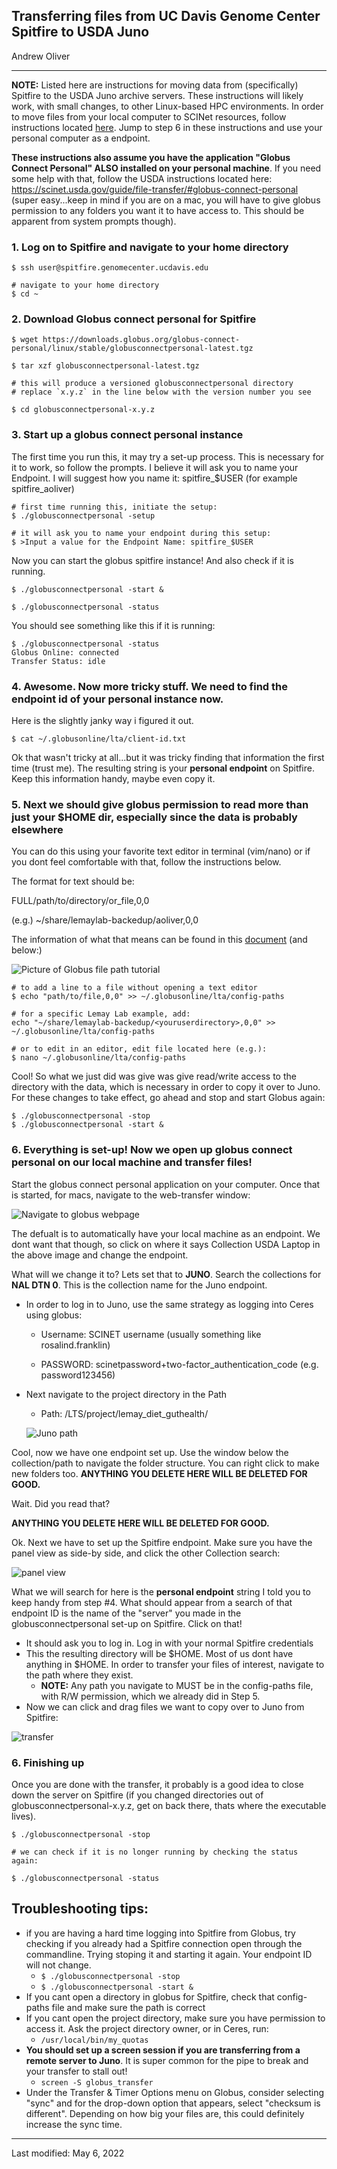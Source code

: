 ## **Transferring files from UC Davis Genome Center Spitfire to USDA Juno**

Andrew Oliver
____________
**NOTE:** Listed here are instructions for moving data from (specifically) Spitfire to the USDA Juno archive servers. These instructions will likely work, with small changes, to other Linux-based HPC environments. In order to move files from your local computer to SCINet resources, follow instructions located [here](https://scinet.usda.gov/guide/file-transfer/#:~:text=Globus%20Online%20is%20the%20recommended,code%20for%20every%20file%20transfer.). Jump to step 6 in these instructions and use your personal computer as a endpoint.

**These instructions also assume you have the application "Globus Connect Personal" ALSO installed on your personal machine**. If you need some help with that, follow the USDA instructions located here: https://scinet.usda.gov/guide/file-transfer/#globus-connect-personal (super easy...keep in mind if you are on a mac, you will have to give globus permission to any folders you want it to have access to. This should be apparent from system prompts though).


### 1. Log on to Spitfire and navigate to your home directory

```
$ ssh user@spitfire.genomecenter.ucdavis.edu

# navigate to your home directory
$ cd ~
```

### 2. Download Globus connect personal for Spitfire

```
$ wget https://downloads.globus.org/globus-connect-personal/linux/stable/globusconnectpersonal-latest.tgz

$ tar xzf globusconnectpersonal-latest.tgz

# this will produce a versioned globusconnectpersonal directory
# replace `x.y.z` in the line below with the version number you see

$ cd globusconnectpersonal-x.y.z
```

### 3. Start up a globus connect personal instance
The first time you run this, it may try a set-up process. This is necessary for it to work, so follow the prompts. I believe it will ask you to name your Endpoint. I will suggest how you name it: spitfire_$USER (for example spitfire_aoliver)

```
# first time running this, initiate the setup:
$ ./globusconnectpersonal -setup

# it will ask you to name your endpoint during this setup:
$ >Input a value for the Endpoint Name: spitfire_$USER
```
Now you can start the globus spitfire instance! And also check if it is running.

```
$ ./globusconnectpersonal -start &

$ ./globusconnectpersonal -status
```


You should see something like this if it is running:

```
$ ./globusconnectpersonal -status
Globus Online: connected
Transfer Status: idle
```

### 4. Awesome. Now more tricky stuff. We need to find the endpoint id of your personal instance now. 
Here is the slightly janky way i figured it out.

```
$ cat ~/.globusonline/lta/client-id.txt
```
Ok that wasn't tricky at all...but it was tricky finding that information the first time (trust me). The resulting string is your **personal endpoint** on Spitfire. Keep this information handy, maybe even copy it.

### 5. Next we should give globus permission to read more than just your $HOME dir, especially since the data is probably elsewhere
You can do this using your favorite text editor in terminal (vim/nano) or if you dont feel comfortable with that, follow the instructions below.

The format for text should be:

FULL/path/to/directory/or_file,0,0


(e.g.) ~/share/lemaylab-backedup/aoliver,0,0

The information of what that means can be found in this [document](https://docs.globus.org/how-to/globus-connect-personal-linux/) (and below:)

![Picture of Globus file path tutorial](globus_filepaths.png)



```
# to add a line to a file without opening a text editor
$ echo "path/to/file,0,0" >> ~/.globusonline/lta/config-paths 

# for a specific Lemay Lab example, add:
echo "~/share/lemaylab-backedup/<youruserdirectory>,0,0" >> ~/.globusonline/lta/config-paths

# or to edit in an editor, edit file located here (e.g.):
$ nano ~/.globusonline/lta/config-paths
```
Cool! So what we just did was give was give read/write access to the directory with the data, which is necessary in order to copy it over to Juno. For these changes to take effect, go ahead and stop and start Globus again:

```
$ ./globusconnectpersonal -stop
$ ./globusconnectpersonal -start &
```

### 6. Everything is set-up! Now we open up globus connect personal on our local machine and transfer files!

Start the globus connect personal application on your computer. Once that is started, for macs, navigate to the web-transfer window:

![Navigate to globus webpage](web_transfer.png)

The defualt is to automatically have your local machine as an endpoint. We dont want that though, so click on where it says Collection USDA Laptop in the above image and change the endpoint.

What will we change it to? Lets set that to **JUNO**. Search the collections for **NAL DTN 0**. This is the collection name for the Juno endpoint.

- In order to log in to Juno, use the same strategy as logging into Ceres using globus:

  - Username: SCINET username (usually something like rosalind.franklin)

  - PASSWORD: scinetpassword+two-factor_authentication_code (e.g. password123456)
- Next navigate to the project directory in the Path
  - Path: /LTS/project/lemay_diet_guthealth/


  ![Juno path](juno_path.png)

Cool, now we have one endpoint set up. Use the window below the collection/path to navigate the folder structure. You can right click to make new folders too. **ANYTHING YOU DELETE HERE WILL BE DELETED FOR GOOD.**

Wait. Did you read that?

**ANYTHING YOU DELETE HERE WILL BE DELETED FOR GOOD.**

Ok. Next we have to set up the Spitfire endpoint. Make sure you have the panel view as side-by side, and click the other Collection search:

![panel view](panel_view.png)

What we will search for here is the **personal endpoint** string I told you to keep handy from step #4. What should appear from a search of that endpoint ID is the name of the "server" you made in the globusconnectpersonal set-up on Spitfire. Click on that!

- It should ask you to log in. Log in with your normal Spitfire credentials
- This the resulting directory will be $HOME. Most of us dont have anything in $HOME. In order to transfer your files of interest, navigate to the path where they exist. 
  - **NOTE:** Any path you navigate to MUST be in the config-paths file, with R/W permission, which we already did in Step 5. 
- Now we can click and drag files we want to copy over to Juno from Spitfire:

![transfer](transfer.png)


### 6. Finishing up

Once you are done with the transfer, it probably is a good idea to close down the server on Spitfire (if you changed directories out of globusconnectpersonal-x.y.z, get on back there, thats where the executable lives). 

```
$ ./globusconnectpersonal -stop

# we can check if it is no longer running by checking the status again:

$ ./globusconnectpersonal -status
```

## Troubleshooting tips:

- if you are having a hard time logging into Spitfire from Globus, try checking if you already had a Spitfire connection open through the commandline. Trying stoping it and starting it again. Your endpoint ID will not change.
  - ```$ ./globusconnectpersonal -stop ```
  - ```$ ./globusconnectpersonal -start & ```
- If you cant open a directory in globus for Spitfire, check that config-paths file and make sure the path is correct
- If you cant open the project directory, make sure you have permission to access it. Ask the project directory owner, or in Ceres, run:
  - ``` /usr/local/bin/my_quotas ```
- **You should set up a screen session if you are transferring from a remote server to Juno**. It is super common for the pipe to break and your transfer to stall out!
  - ```screen -S globus_transfer```
- Under the Transfer & Timer Options menu on Globus, consider selecting "sync" and for the drop-down option that appears, select "checksum is different". Depending on how big your files are, this could definitely increase the sync time. 

-----------
Last modified: May 6, 2022